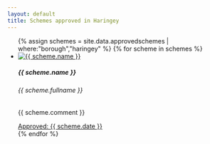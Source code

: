 ```yaml
---
layout: default
title: Schemes approved in Haringey 
---
```


<div class="col">
              <ul class="row list-unstyled justify-content-center">
{% assign schemes = site.data.approvedschemes | where:"borough","haringey" %}
  {% for scheme in schemes %}
                <li class="col-5" data-aos="fade-up">
                  <div class="card card-sm">
                    <a href="{{ scheme.url }}">
                      <img class="card-img-top" src="{{ scheme.image_path }}" alt="{{ scheme.name }}">
                    </a>
		    <div class="card-body">
                      <h5 class="card-title">{{ scheme.name }}</h5>
		      <h6 class="card-subtitle mb-2 text-muted">{{ scheme.fullname }}</h6>
		      <p class="card-text">{{ scheme.comment }}</p>
                      <a target="_blank" href="{{ scheme.url }}" data-toggle="tooltip" data-placement="top" title="Open in new tab">Approved: {{ scheme.date }} <i class="icon-popup"></i></a>
                  </div>
                  </div>
                </li>
{% endfor %}
              </ul>
</div>
